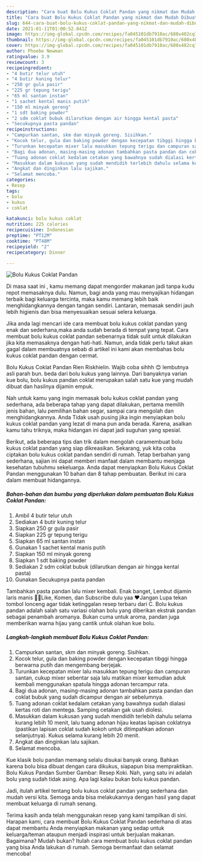 ```yaml
---
description: "Cara buat Bolu Kukus Coklat Pandan yang nikmat dan Mudah Dibuat"
title: "Cara buat Bolu Kukus Coklat Pandan yang nikmat dan Mudah Dibuat"
slug: 644-cara-buat-bolu-kukus-coklat-pandan-yang-nikmat-dan-mudah-dibuat
date: 2021-01-11T01:00:52.841Z
image: https://img-global.cpcdn.com/recipes/fa045101db7910ac/680x482cq70/bolu-kukus-coklat-pandan-foto-resep-utama.jpg
thumbnail: https://img-global.cpcdn.com/recipes/fa045101db7910ac/680x482cq70/bolu-kukus-coklat-pandan-foto-resep-utama.jpg
cover: https://img-global.cpcdn.com/recipes/fa045101db7910ac/680x482cq70/bolu-kukus-coklat-pandan-foto-resep-utama.jpg
author: Phoebe Newman
ratingvalue: 3.9
reviewcount: 3
recipeingredient:
- "4 butir telur utuh"
- "4 butir kuning telur"
- "250 gr gula pasir"
- "225 gr tepung terigu"
- "65 ml santan instan"
- "1 sachet kental manis putih"
- "150 ml minyak goreng"
- "1 sdt baking powder"
- "2 sdm coklat bubuk dilarutkan dengan air hingga kental pasta"
- "Secukupnya pasta pandan"
recipeinstructions:
- "Campurkan santan, skm dan minyak goreng. Sisihkan."
- "Kocok telur, gula dan baking powder dengan kecepatan tibggi hingga berwarna putih dan mengembang berjejak."
- "Turunkan kecepatan mixer lalu masukkan tepung terigu dan campuran santan, cukup mixer sebentar saja lalu matikan mixer kemudian aduk kembali menggunakan spatula hingga adonan tercampur rata."
- "Bagi dua adonan, masing-masing adonan tambahkan pasta pandan dan coklat bubuk yang sudah dicampur dengan air sebelumnya."
- "Tuang adonan coklat kedalam cetakan yang bawahnya sudah dialasi kertas roti dan mentega. Samping cetakan gak usah diolesi."
- "Masukkan dalam kukusan yang sudah mendidih terlebih dahulu selama kurang lebih 10 menit, lalu tuang adonan hijau keatas lapisan coklatnya (pastikan lapisan coklat sudah kokoh untuk ditimpahkan adonan selanjutnya). Kukus selama kurang lebih 20 menit."
- "Angkat dan dinginkan lalu sajikan."
- "Selamat mencoba."
categories:
- Resep
tags:
- bolu
- kukus
- coklat

katakunci: bolu kukus coklat 
nutrition: 225 calories
recipecuisine: Indonesian
preptime: "PT12M"
cooktime: "PT48M"
recipeyield: "2"
recipecategory: Dinner

---
```



![Bolu Kukus Coklat Pandan](https://img-global.cpcdn.com/recipes/fa045101db7910ac/680x482cq70/bolu-kukus-coklat-pandan-foto-resep-utama.jpg)

Di masa  saat ini , kamu memang dapat mengorder makanan jadi tanpa kudu repot memasaknya dulu. Namun, bagi anda yang mau menyajikan hidangan terbaik bagi keluarga tercinta, maka kamu memang lebih baik menghidangkannya dengan tangan sendiri. Lantaran, memasak sendiri jauh lebih higienis dan bisa menyesuaikan sesuai selera keluarga.

Jika anda lagi mencari ide cara membuat bolu kukus coklat pandan yang enak dan sederhana,maka anda sudah berada di tempat yang tepat. Cara membuat bolu kukus coklat pandan  sebenarnya tidak sulit untuk dilakukan jika kita memasaknya dengan hati-hati. Namun, anda tidak perlu takut akan gagal dalam membuatnya 
sebab di artikel ini kami akan membahas bolu kukus coklat pandan dengan cermat.  

Bolu Kukus Coklat Pandan Rien Riskhielin. Wajib coba sihhh 😊 lembutnya asli parah bun. beda dari bolu kukus yang lainnya. Dari banyaknya varian kue bolu, bolu kukus pandan coklat merupakan salah satu kue yang mudah dibuat dan hasilnya dijamin empuk.

Nah untuk kamu yang ingin memasak bolu kukus coklat pandan yang sederhana, ada beberapa tahap yang dapat dilakukan, pertama memilih jenis bahan, lalu pemilihan bahan segar, sampai cara mengolah dan menghidangkannya. Anda Tidak usah pusing jika ingin menyiapkan bolu kukus coklat pandan yang lezat di mana pun anda berada. Karena, asalkan kamu  tahu triknya, maka hidangan ini dapat jadi suguhan yang spesial.

Berikut, ada beberapa tips dan trik dalam mengolah caramembuat bolu kukus coklat pandan yang siap dikreasikan. Sekarang, yuk kita coba ciptakan bolu kukus coklat pandan sendiri di rumah. Tetap berbahan yang sederhana, sajian ini dapat memberi manfaat dalam membantu menjaga kesehatan tubuhmu sekeluarga. Anda dapat menyiapkan Bolu Kukus Coklat Pandan menggunakan 10 bahan dan 8 tahap pembuatan. Berikut ini cara dalam membuat hidangannya.

<!--inarticleads1-->

##### Bahan-bahan dan bumbu yang diperlukan dalam pembuatan Bolu Kukus Coklat Pandan:

1. Ambil 4 butir telur utuh
1. Sediakan 4 butir kuning telur
1. Siapkan 250 gr gula pasir
1. Siapkan 225 gr tepung terigu
1. Siapkan 65 ml santan instan
1. Gunakan 1 sachet kental manis putih
1. Siapkan 150 ml minyak goreng
1. Siapkan 1 sdt baking powder
1. Sediakan 2 sdm coklat bubuk (dilarutkan dengan air hingga kental pasta)
1. Gunakan Secukupnya pasta pandan


Tambahkan pasta pandan lalu mixer kembali. Enak banget, Lembut dijamin laris manis 🤗🤗Like, Komen, dan Subscribe dulu yaa ♥Jangan Lupa tekan tombol lonceng agar tidak ketinggalan resep terbaru dari C. Bolu kukus pandan adalah salah satu variasi olahan bolu yang diberikan ekstrak pandan sebagai penambah aromanya. Bukan cuma untuk aroma, pandan juga memberikan warna hijau yang cantik untuk olahan kue bolu. 

<!--inarticleads2-->

##### Langkah-langkah membuat Bolu Kukus Coklat Pandan:

1. Campurkan santan, skm dan minyak goreng. Sisihkan.
1. Kocok telur, gula dan baking powder dengan kecepatan tibggi hingga berwarna putih dan mengembang berjejak.
1. Turunkan kecepatan mixer lalu masukkan tepung terigu dan campuran santan, cukup mixer sebentar saja lalu matikan mixer kemudian aduk kembali menggunakan spatula hingga adonan tercampur rata.
1. Bagi dua adonan, masing-masing adonan tambahkan pasta pandan dan coklat bubuk yang sudah dicampur dengan air sebelumnya.
1. Tuang adonan coklat kedalam cetakan yang bawahnya sudah dialasi kertas roti dan mentega. Samping cetakan gak usah diolesi.
1. Masukkan dalam kukusan yang sudah mendidih terlebih dahulu selama kurang lebih 10 menit, lalu tuang adonan hijau keatas lapisan coklatnya (pastikan lapisan coklat sudah kokoh untuk ditimpahkan adonan selanjutnya). Kukus selama kurang lebih 20 menit.
1. Angkat dan dinginkan lalu sajikan.
1. Selamat mencoba.


Kue klasik bolu pandan memang selalu disukai banyak orang. Bahkan karena bolu bisa dibuat dengan cara dikukus, siapapun bisa mempraktikan. Bolu Kukus Pandan Sumber Gambar: Resep Koki. Nah, yang satu ini adalah bolu yang sudah tidak asing. Apa lagi kalau bukan bolu kukus pandan. 

Jadi, itulah artikel tentang  bolu kukus coklat pandan  yang sederhana dan mudah versi kita. Semoga anda bisa melakukannya dengan hasil yang dapat membuat keluarga di rumah senang. 

Terima kasih anda telah menggunakan resep yang kami tampilkan di sini. Harapan kami, cara membuat  Bolu Kukus Coklat Pandan sederhana di atas dapat membantu Anda menyiapkan makanan yang sedap untuk keluarga/teman ataupun menjadi inspirasi untuk berjualan makanan. Bagaimana? Mudah bukan? Itulah cara membuat bolu kukus coklat pandan yang bisa Anda lakukan di rumah. Semoga bermanfaat dan selamat mencoba!

